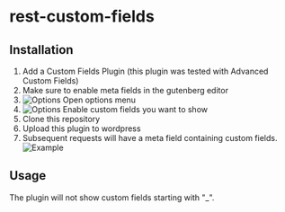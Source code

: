 # rest-custom-fields

## Installation

1. Add a Custom Fields Plugin (this plugin was tested with Advanced Custom Fields)
2. Make sure to enable meta fields in the gutenberg editor
  1. ![Options](https://imgur.com/a/HYfQQ1l.jpg)
     Open options menu
  2. ![Options](https://i.imgur.com/K2G6n3j.jpg)
     Enable custom fields you want to show
3. Clone this repository
4. Upload this plugin to wordpress
5. Subsequent requests will have a meta field containing custom fields. ![Example](https://imgur.com/yZ1w1bG.jpg)

## Usage

The plugin will not show custom fields starting with "_".



